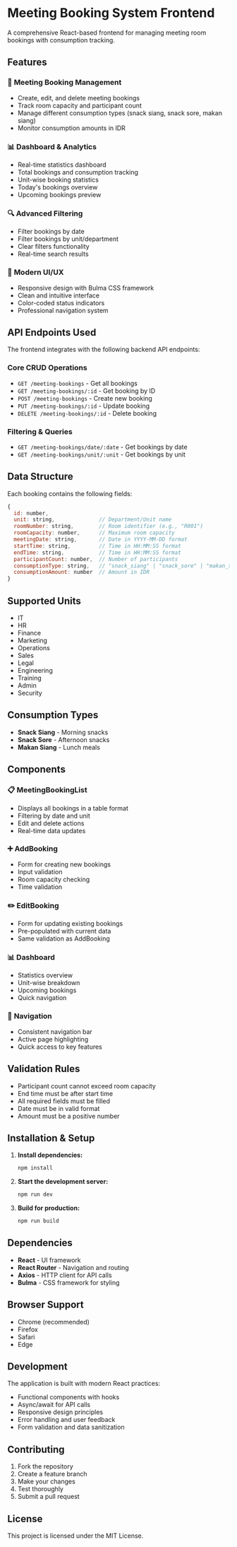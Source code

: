 # Meeting Booking System Frontend

A comprehensive React-based frontend for managing meeting room bookings with consumption tracking.

## Features

### 🏢 **Meeting Booking Management**
- Create, edit, and delete meeting bookings
- Track room capacity and participant count
- Manage different consumption types (snack siang, snack sore, makan siang)
- Monitor consumption amounts in IDR

### 📊 **Dashboard & Analytics**
- Real-time statistics dashboard
- Total bookings and consumption tracking
- Unit-wise booking statistics
- Today's bookings overview
- Upcoming bookings preview

### 🔍 **Advanced Filtering**
- Filter bookings by date
- Filter bookings by unit/department
- Clear filters functionality
- Real-time search results

### 🎨 **Modern UI/UX**
- Responsive design with Bulma CSS framework
- Clean and intuitive interface
- Color-coded status indicators
- Professional navigation system

## API Endpoints Used

The frontend integrates with the following backend API endpoints:

### Core CRUD Operations
- `GET /meeting-bookings` - Get all bookings
- `GET /meeting-bookings/:id` - Get booking by ID
- `POST /meeting-bookings` - Create new booking
- `PUT /meeting-bookings/:id` - Update booking
- `DELETE /meeting-bookings/:id` - Delete booking

### Filtering & Queries
- `GET /meeting-bookings/date/:date` - Get bookings by date
- `GET /meeting-bookings/unit/:unit` - Get bookings by unit

## Data Structure

Each booking contains the following fields:

```javascript
{
  id: number,
  unit: string,              // Department/Unit name
  roomNumber: string,        // Room identifier (e.g., "R001")
  roomCapacity: number,      // Maximum room capacity
  meetingDate: string,       // Date in YYYY-MM-DD format
  startTime: string,         // Time in HH:MM:SS format
  endTime: string,           // Time in HH:MM:SS format
  participantCount: number,  // Number of participants
  consumptionType: string,   // "snack_siang" | "snack_sore" | "makan_siang"
  consumptionAmount: number  // Amount in IDR
}
```

## Supported Units

- IT
- HR
- Finance
- Marketing
- Operations
- Sales
- Legal
- Engineering
- Training
- Admin
- Security

## Consumption Types

- **Snack Siang** - Morning snacks
- **Snack Sore** - Afternoon snacks  
- **Makan Siang** - Lunch meals

## Components

### 📋 **MeetingBookingList**
- Displays all bookings in a table format
- Filtering by date and unit
- Edit and delete actions
- Real-time data updates

### ➕ **AddBooking**
- Form for creating new bookings
- Input validation
- Room capacity checking
- Time validation

### ✏️ **EditBooking**
- Form for updating existing bookings
- Pre-populated with current data
- Same validation as AddBooking

### 📊 **Dashboard**
- Statistics overview
- Unit-wise breakdown
- Upcoming bookings
- Quick navigation

### 🧭 **Navigation**
- Consistent navigation bar
- Active page highlighting
- Quick access to key features

## Validation Rules

- Participant count cannot exceed room capacity
- End time must be after start time
- All required fields must be filled
- Date must be in valid format
- Amount must be a positive number

## Installation & Setup

1. **Install dependencies:**
   ```bash
   npm install
   ```

2. **Start the development server:**
   ```bash
   npm run dev
   ```

3. **Build for production:**
   ```bash
   npm run build
   ```

## Dependencies

- **React** - UI framework
- **React Router** - Navigation and routing
- **Axios** - HTTP client for API calls
- **Bulma** - CSS framework for styling

## Browser Support

- Chrome (recommended)
- Firefox
- Safari
- Edge

## Development

The application is built with modern React practices:

- Functional components with hooks
- Async/await for API calls
- Responsive design principles
- Error handling and user feedback
- Form validation and data sanitization

## Contributing

1. Fork the repository
2. Create a feature branch
3. Make your changes
4. Test thoroughly
5. Submit a pull request

## License

This project is licensed under the MIT License.
